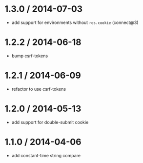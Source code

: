 1.3.0 / 2014-07-03
==================

 * add support for environments without `res.cookie` (connect@3)

1.2.2 / 2014-06-18
==================

 * bump csrf-tokens
 
1.2.1 / 2014-06-09
==================

 * refactor to use csrf-tokens

1.2.0 / 2014-05-13
==================

 * add support for double-submit cookie

1.1.0 / 2014-04-06
==================

 * add constant-time string compare
